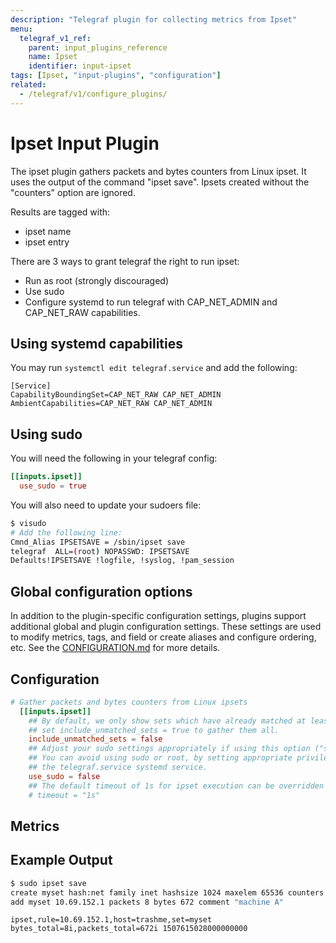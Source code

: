 ```yaml
---
description: "Telegraf plugin for collecting metrics from Ipset"
menu:
  telegraf_v1_ref:
    parent: input_plugins_reference
    name: Ipset
    identifier: input-ipset
tags: [Ipset, "input-plugins", "configuration"]
related:
  - /telegraf/v1/configure_plugins/
---
```


# Ipset Input Plugin

The ipset plugin gathers packets and bytes counters from Linux ipset.
It uses the output of the command "ipset save".
Ipsets created without the "counters" option are ignored.

Results are tagged with:

- ipset name
- ipset entry

There are 3 ways to grant telegraf the right to run ipset:

- Run as root (strongly discouraged)
- Use sudo
- Configure systemd to run telegraf with CAP_NET_ADMIN and CAP_NET_RAW capabilities.

## Using systemd capabilities

You may run `systemctl edit telegraf.service` and add the following:

```text
[Service]
CapabilityBoundingSet=CAP_NET_RAW CAP_NET_ADMIN
AmbientCapabilities=CAP_NET_RAW CAP_NET_ADMIN
```

## Using sudo

You will need the following in your telegraf config:

```toml
[[inputs.ipset]]
  use_sudo = true
```

You will also need to update your sudoers file:

```bash
$ visudo
# Add the following line:
Cmnd_Alias IPSETSAVE = /sbin/ipset save
telegraf  ALL=(root) NOPASSWD: IPSETSAVE
Defaults!IPSETSAVE !logfile, !syslog, !pam_session
```

## Global configuration options <!-- @/docs/includes/plugin_config.md -->

In addition to the plugin-specific configuration settings, plugins support
additional global and plugin configuration settings. These settings are used to
modify metrics, tags, and field or create aliases and configure ordering, etc.
See the [CONFIGURATION.md](/telegraf/v1/configuration/#plugins) for more details.

[CONFIGURATION.md]: ../../../docs/CONFIGURATION.md#plugins

## Configuration

```toml @sample.conf
# Gather packets and bytes counters from Linux ipsets
  [[inputs.ipset]]
    ## By default, we only show sets which have already matched at least 1 packet.
    ## set include_unmatched_sets = true to gather them all.
    include_unmatched_sets = false
    ## Adjust your sudo settings appropriately if using this option ("sudo ipset save")
    ## You can avoid using sudo or root, by setting appropriate privileges for
    ## the telegraf.service systemd service.
    use_sudo = false
    ## The default timeout of 1s for ipset execution can be overridden here:
    # timeout = "1s"

```

## Metrics

## Example Output

```sh
$ sudo ipset save
create myset hash:net family inet hashsize 1024 maxelem 65536 counters comment
add myset 10.69.152.1 packets 8 bytes 672 comment "machine A"
```

```text
ipset,rule=10.69.152.1,host=trashme,set=myset bytes_total=8i,packets_total=672i 1507615028000000000
```
